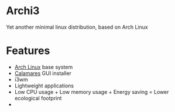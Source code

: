 # Archi3

Yet another minimal linux distribution, based on Arch Linux

# Features
- [Arch Linux](https://archlinux.org/) base system
- [Calamares](https://calamares.io/) GUI installer
- i3wm
- Lightweight applications
- Low CPU usage + Low memory usage + Energy saving = Lower ecological footprint
- 
